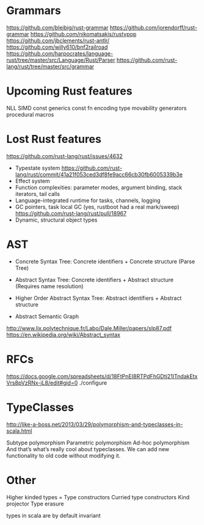 # Grammars

https://github.com/bleibig/rust-grammar
https://github.com/jorendorff/rust-grammar
https://github.com/nikomatsakis/rustypop
https://github.com/jbclements/rust-antlr/
https://github.com/willy610/bnf2railroad
https://github.com/harpocrates/language-rust/tree/master/src/Language/Rust/Parser
https://github.com/rust-lang/rust/tree/master/src/grammar

# Upcoming Rust features

NLL
SIMD
const generics
const fn
encoding type movability
generators
procedural macros

# Lost Rust features

https://github.com/rust-lang/rust/issues/4632

* Typestate system https://github.com/rust-lang/rust/commit/41a21f053ced3df8fe9acc66cb30fb6005339b3e
* Effect system
* Function complexities: parameter modes, argument binding, stack iterators, tail calls
* Language-integrated runtime for tasks, channels, logging
* GC pointers, task local GC (yes, rustboot had a real mark/sweep) https://github.com/rust-lang/rust/pull/18967
* Dynamic, structural object types

# AST
* Concrete Syntax Tree: Concrete identifiers + Concrete structure (Parse Tree)
* Abstract Syntax Tree: Concrete identifiers + Abstract structure (Requires name resolution)
* Higher Order Abstract Syntax Tree: Abstract identifiers + Abstract structure

* Abstract Semantic Graph

http://www.lix.polytechnique.fr/Labo/Dale.Miller/papers/slp87.pdf
https://en.wikipedia.org/wiki/Abstract_syntax

# RFCs

https://docs.google.com/spreadsheets/d/18FtPnEI8RTPdFhGDtj21ITndakEtxVrs8pVzRNx-jL8/edit#gid=0
./configure

# TypeClasses
http://like-a-boss.net/2013/03/29/polymorphism-and-typeclasses-in-scala.html

Subtype polymorphism
Parametric polymorphism
Ad-hoc polymorphism
And that’s what’s really cool about typeclasses. We can add new functionality to old code without modifying it.

# Other

Higher kinded types = Type constructors
Curried type constructors
Kind projector
Type erasure

types in scala are by default invariant
